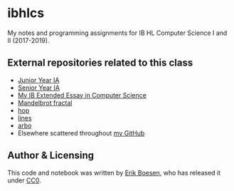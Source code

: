 # ibhlcs
My notes and programming assignments for IB HL Computer Science I and II (2017-2019).

## External repositories related to this class
* [Junior Year IA](https://github.com/ErikBoesen/euler)
* [Senior Year IA](https://github.com/frc1418/wristcoach)
* [My IB Extended Essay in Computer Science](https://github.com/ErikBoesen/ee)
* [Mandelbrot fractal](https://github.com/ErikBoesen/mandelbrot)
* [hop](https://github.com/ErikBoesen/hop)
* [lines](https://github.com/ErikBoesen/lines)
* [arbo](https://github.com/ErikBoesen/arbo)
* Elsewhere scattered throughout [my GitHub](https://github.com/ErikBoesen?tab=repositories)

## Author & Licensing
This code and notebook was written by [Erik Boesen](https://github.com/ErikBoesen), who has released it under [CC0](LICENSE).
